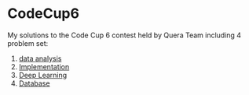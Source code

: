 # CodeCup6
My solutions to the Code Cup 6 contest held by Quera Team including 4 problem set:

1. [data analysis](https://quera.ir/contest/assignments/35055/problems)
2. [Implementation]()
3. [Deep Learning]()
4. [Database]()
